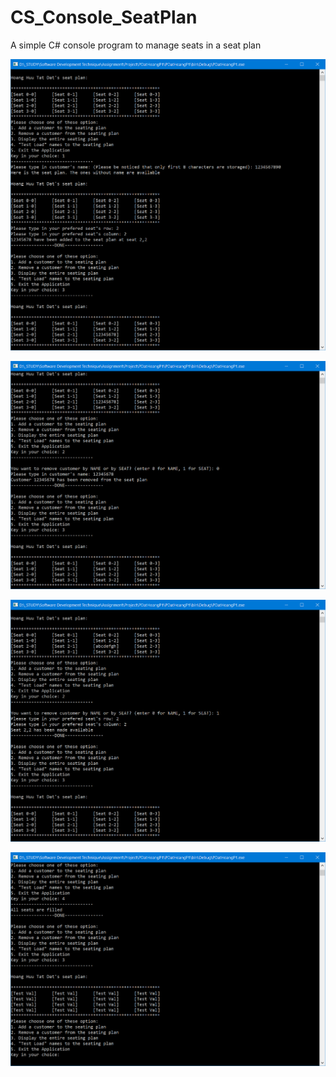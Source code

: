 # CS_Console_SeatPlan
A simple C# console program to manage seats in a seat plan

![1](1.PNG)

![2](2.png)

![3](3.png)

![4](4.png)
